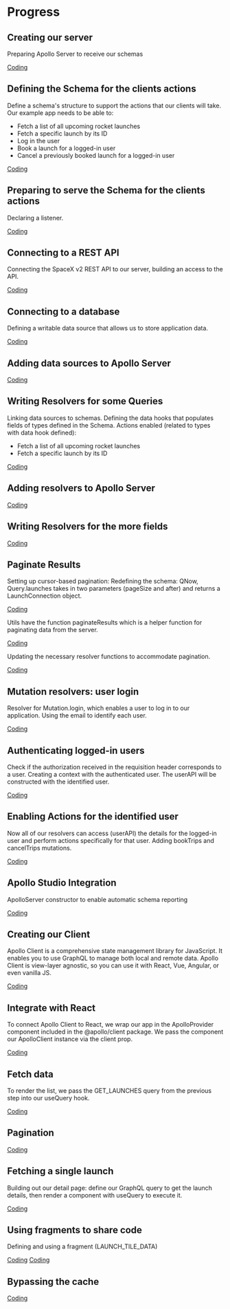 # Progress

## Creating our server

Preparing Apollo Server to receive our schemas

[Coding](./server/src/index.js)

## Defining the Schema for the clients actions

Define a schema's structure to support the actions that our clients will take. Our example app needs to be able to:

* Fetch a list of all upcoming rocket launches
* Fetch a specific launch by its ID
* Log in the user
* Book a launch for a logged-in user
* Cancel a previously booked launch for a logged-in user

[Coding](./server/src/schema.js)

## Preparing to serve the Schema for the clients actions

Declaring a listener.

[Coding](./server/src/index.js)

## Connecting to a REST API

Connecting the SpaceX v2 REST API to our server, building an access to the API.

[Coding](./server/src/datasources/launch.js)

## Connecting to a database

Defining a writable data source that allows us to store application data.

[Coding](./server/src/datasources/user.js)

## Adding data sources to Apollo Server

[Coding](./server/src/index.js)

## Writing Resolvers for some Queries

Linking data sources to schemas. Defining the data hooks that populates fields of types defined in the Schema. Actions enabled (related to types with data hook defined):

* Fetch a list of all upcoming rocket launches
* Fetch a specific launch by its ID

[Coding](./server/src/resolvers.js)

## Adding resolvers to Apollo Server

[Coding](./server/src/index.js)

## Writing Resolvers for the more fields

[Coding](./server/src/resolvers.js)

## Paginate Results

Setting up cursor-based pagination: Redefining the schema: QNow, Query.launches takes in two parameters (pageSize and after) and returns a LaunchConnection object.

[Coding](./server/src/schema.js)

Utils have the function paginateResults which is a helper function for paginating data from the server.

[Coding](./server/src/utils.js)

Updating the necessary resolver functions to accommodate pagination.

[Coding](./server/src/resolvers.js)

## Mutation resolvers: user login

Resolver for Mutation.login, which enables a user to log in to our application.
Using the email to identify each user.

[Coding](./server/src/resolvers.js)

## Authenticating logged-in users

Check if the authorization received in the requisition header corresponds to a user.
Creating a context with the authenticated user. The userAPI will be constructed with the identified user.

 [Coding](./server/src/index.js)

## Enabling Actions for the identified user

Now all of our resolvers can access (userAPI) the details for the logged-in user and perform actions specifically for that user. Adding bookTrips and cancelTrips mutations.

[Coding](./server/src/resolvers.js)

## Apollo Studio Integration

ApolloServer constructor to enable automatic schema reporting

 [Coding](./server/src/index.js)

## Creating our Client

Apollo Client is a comprehensive state management library for JavaScript. It enables you to use GraphQL to manage both local and remote data. Apollo Client is view-layer agnostic, so you can use it with React, Vue, Angular, or even vanilla JS.

 [Coding](./client/src/index.tsx)

## Integrate with React

To connect Apollo Client to React, we wrap our app in the ApolloProvider component included in the @apollo/client package. We pass the component our ApolloClient instance via the client prop.

 [Coding](./client/src/index.tsx)

## Fetch data

To render the list, we pass the GET_LAUNCHES query from the previous step into our useQuery hook.

 [Coding](./client/src/pages/launches.tsx)

## Pagination

 [Coding](./client/src/pages/launches.tsx)

## Fetching a single launch

Building out our detail page: define our GraphQL query to get the launch details, then render a component with useQuery to execute it.

 [Coding](./client/src/pages/launch.tsx)

 ## Using fragments to share code

 Defining and using a fragment (LAUNCH_TILE_DATA)

 [Coding](./client/src/pages/launches.tsx)
 [Coding](./client/src/pages/launch.tsx)

## Bypassing the cache

 [Coding](./client/src/pages/profile.tsx)
 
